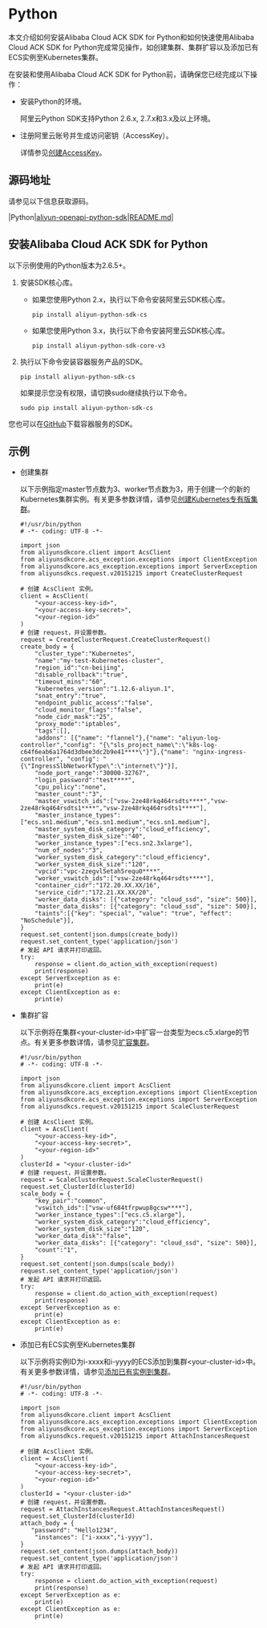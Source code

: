 # Python

本文介绍如何安装Alibaba Cloud ACK SDK for Python和如何快速使用Alibaba Cloud ACK SDK for Python完成常见操作，如创建集群、集群扩容以及添加已有ECS实例至Kubernetes集群。

在安装和使用Alibaba Cloud ACK SDK for Python前，请确保您已经完成以下操作：

-   安装Python的环境。

    阿里云Python SDK支持Python 2.6.x, 2.7.x和3.x及以上环境。

-   注册阿里云账号并生成访问密钥（AccessKey）。

    详情参见[创建AccessKey]()。


## 源码地址

请参见以下信息获取源码。

|Python|[aliyun-openapi-python-sdk](https://github.com/aliyun/aliyun-openapi-python-sdk)|[README.md](https://github.com/aliyun/aliyun-openapi-python-sdk/blob/master/README.md)|

## 安装Alibaba Cloud ACK SDK for Python

以下示例使用的Python版本为2.6.5+。

1.  安装SDK核心库。

    -   如果您使用Python 2.x，执行以下命令安装阿里云SDK核心库。

        ```
        pip install aliyun-python-sdk-cs
        ```

    -   如果您使用Python 3.x，执行以下命令安装阿里云SDK核心库。

        ```
        pip install aliyun-python-sdk-core-v3
        ```

2.  执行以下命令安装容器服务产品的SDK。

    ```
    pip install aliyun-python-sdk-cs
    ```

    如果提示您没有权限，请切换sudo继续执行以下命令。

    ```
    sudo pip install aliyun-python-sdk-cs
    ```


您也可以在[GitHub](https://github.com/aliyun/aliyun-openapi-python-sdk)下载容器服务的SDK。

## 示例

-   创建集群

    以下示例指定master节点数为3、worker节点数为3，用于创建一个的新的Kubernetes集群实例。有关更多参数详情，请参见[创建Kubernetes专有版集群](/cn.zh-CN/API参考/集群/创建集群/创建Kubernetes专有版集群.md)。

    ```
    #!/usr/bin/python
    # -*- coding: UTF-8 -*-
    
    import json
    from aliyunsdkcore.client import AcsClient
    from aliyunsdkcore.acs_exception.exceptions import ClientException
    from aliyunsdkcore.acs_exception.exceptions import ServerException
    from aliyunsdkcs.request.v20151215 import CreateClusterRequest
    
    # 创建 AcsClient 实例。
    client = AcsClient(
        "<your-access-key-id>",
        "<your-access-key-secret>",
        "<your-region-id>"
    )
    # 创建 request，并设置参数。
    request = CreateClusterRequest.CreateClusterRequest()
    create_body = {
        "cluster_type":"Kubernetes",
        "name":"my-test-Kubernetes-cluster",
        "region_id":"cn-beijing",
        "disable_rollback":"true",
        "timeout_mins":"60",
        "kubernetes_version":"1.12.6-aliyun.1",
        "snat_entry":"true",
        "endpoint_public_access":"false",
        "cloud_monitor_flags":"false",
        "node_cidr_mask":"25",
        "proxy_mode":"iptables",
        "tags":[],
        "addons": [{"name": "flannel"},{"name": "aliyun-log-controller","config": "{\"sls_project_name\":\"k8s-log-c64f6eab6a1764d3dbee3dc2b9e41****\"}"},{"name": "nginx-ingress-controller", "config": "{\"IngressSlbNetworkType\":\"internet\"}"}],
        "node_port_range":"30000-32767",
        "login_password":"test****",
        "cpu_policy":"none",
        "master_count":"3",
        "master_vswitch_ids":["vsw-2ze48rkq464rsdts****","vsw-2ze48rkq464rsdts1****","vsw-2ze48rkq464rsdts1****"],
        "master_instance_types":["ecs.sn1.medium","ecs.sn1.medium","ecs.sn1.medium"],
        "master_system_disk_category":"cloud_efficiency",
        "master_system_disk_size":"40",
        "worker_instance_types":["ecs.sn2.3xlarge"],
        "num_of_nodes":"3",
        "worker_system_disk_category":"cloud_efficiency",
        "worker_system_disk_size":"120",
        "vpcid":"vpc-2zegvl5etah5requ0****",
        "worker_vswitch_ids":["vsw-2ze48rkq464rsdts****"],
        "container_cidr":"172.20.XX.XX/16",
        "service_cidr":"172.21.XX.XX/20",
        "worker_data_disks": [{"category": "cloud_ssd", "size": 500}],
        "master_data_disks": [{"category": "cloud_ssd", "size": 500}],
        "taints":[{"key": "special", "value": "true", "effect": "NoSchedule"}],
    }
    request.set_content(json.dumps(create_body))
    request.set_content_type('application/json')
    # 发起 API 请求并打印返回。
    try:
        response = client.do_action_with_exception(request)
        print(response)
    except ServerException as e:
        print(e)
    except ClientException as e:
        print(e)
    ```

-   集群扩容

    以下示例将在集群<your-cluster-id\>中扩容一台类型为ecs.c5.xlarge的节点。有关更多参数详情，请参见[扩容集群](/cn.zh-CN/API参考/集群/扩容集群/扩容集群.md)。

    ```
    #!/usr/bin/python
    # -*- coding: UTF-8 -*-
    
    import json
    from aliyunsdkcore.client import AcsClient
    from aliyunsdkcore.acs_exception.exceptions import ClientException
    from aliyunsdkcore.acs_exception.exceptions import ServerException
    from aliyunsdkcs.request.v20151215 import ScaleClusterRequest
    
    # 创建 AcsClient 实例。
    client = AcsClient(
        "<your-access-key-id>",
        "<your-access-key-secret>",
        "<your-region-id>"
    )
    clusterId = "<your-cluster-id>"
    # 创建 request，并设置参数。
    request = ScaleClusterRequest.ScaleClusterRequest()
    request.set_ClusterId(clusterId)
    scale_body = {
        "key_pair":"common",
        "vswitch_ids":["vsw-uf684tfrpwup8gcsw****"],
        "worker_instance_types":["ecs.c5.xlarge"],
        "worker_system_disk_category":"cloud_efficiency",
        "worker_system_disk_size":"120",
        "worker_data_disk":"false",
        "worker_data_disks": [{"category": "cloud_ssd", "size": 500}],
        "count":"1",
    }
    request.set_content(json.dumps(scale_body))
    request.set_content_type('application/json')
    # 发起 API 请求并打印返回。
    try:
        response = client.do_action_with_exception(request)
        print(response)
    except ServerException as e:
        print(e)
    except ClientException as e:
        print(e)
    ```

-   添加已有ECS实例至Kubernetes集群

    以下示例将实例ID为i-xxxx和i-yyyy的ECS添加到集群<your-cluster-id\>中。有关更多参数详情，请参见[添加已有实例到集群](/cn.zh-CN/API参考/节点/添加已有实例到集群.md)。

    ```
    #!/usr/bin/python
    # -*- coding: UTF-8 -*-
    
    import json
    from aliyunsdkcore.client import AcsClient
    from aliyunsdkcore.acs_exception.exceptions import ClientException
    from aliyunsdkcore.acs_exception.exceptions import ServerException
    from aliyunsdkcs.request.v20151215 import AttachInstancesRequest
    
    # 创建 AcsClient 实例。
    client = AcsClient(
        "<your-access-key-id>",
        "<your-access-key-secret>",
        "<your-region-id>"
    )
    clusterId = "<your-cluster-id>"
    # 创建 request，并设置参数。
    request = AttachInstancesRequest.AttachInstancesRequest()
    request.set_ClusterId(clusterId)
    attach_body = {
       "password": "Hello1234",
        "instances": ["i-xxxx","i-yyyy"],
    }
    request.set_content(json.dumps(attach_body))
    request.set_content_type('application/json')
    # 发起 API 请求并打印返回。
    try:
        response = client.do_action_with_exception(request)
        print(response)
    except ServerException as e:
        print(e)
    except ClientException as e:
        print(e)
    ```



